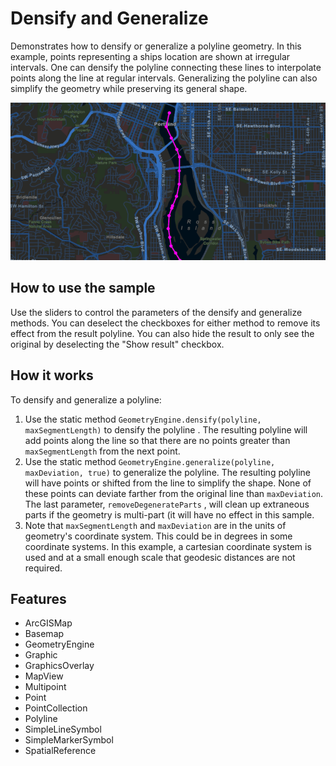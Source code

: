 <h1>Densify and Generalize</h1>

<p>Demonstrates how to densify or generalize a polyline geometry. In this example, points representing a ships 
location are shown at irregular intervals. One can densify the polyline connecting these lines to interpolate points 
along the line at regular intervals. Generalizing the polyline can also simplify the geometry while preserving its 
general shape.</p>

<p><img src="DensifyAndGeneralize.gif"/></p>

<h2>How to use the sample</h2>

<p>Use the sliders to control the parameters of the densify and generalize methods. You can deselect the checkboxes 
for either method to remove its effect from the result polyline. You can also hide the result to only see the 
original by deselecting the "Show result" checkbox.</p>

<h2>How it works</h2>

<p>To densify and generalize a polyline:</p>

<ol>
    <li>Use the static method <code>GeometryEngine.densify(polyline, maxSegmentLength)</code> to densify the polyline
    . The resulting polyline will add points along the line so that there are no points greater than <code>maxSegmentLength</code> from the next point.</li>
    <li>Use the static method <code>GeometryEngine.generalize(polyline, maxDeviation, true)</code> to generalize the 
    polyline. The resulting polyline will have points or shifted from the line to simplify the shape. None of these points can 
    deviate farther from the original line than <code>maxDeviation</code>. The last parameter, 
    <code>removeDegenerateParts</code> , will clean up extraneous parts if the geometry is multi-part (it will have 
    no effect in this sample.</li>
    <li>Note that <code>maxSegmentLength</code> and <code>maxDeviation</code> are in the units of geometry's 
    coordinate system. This could be in degrees in some coordinate systems. In this example, a cartesian coordinate 
    system is used and at a small enough scale that geodesic distances are not required.</li>
</ol>

<h2>Features</h2>

<ul>
   <li>ArcGISMap</li>
   <li>Basemap</li>
   <li>GeometryEngine</li>
   <li>Graphic</li>
   <li>GraphicsOverlay</li>
   <li>MapView</li>
   <li>Multipoint</li>
   <li>Point</li>
   <li>PointCollection</li>
   <li>Polyline</li>
   <li>SimpleLineSymbol</li>
   <li>SimpleMarkerSymbol</li>
   <li>SpatialReference</li>
</ul>
